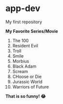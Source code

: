# app-dev
My first repository

**My Favorite Series/Movie**
1. The 100
2. Resident Evil
3. Troll
4. Smile
5. Morbius
6. Black Adam
7. Scream
8. CHoose or Die
9. Jurassic World
10. Warriors of Future

**That is so funny! :joy:**

